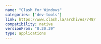 ```yaml
---
name: "Clash for Windows"
categories: ['dev-tools']
link: https://www.clash.la/archives/748/
compatibility: native
versionFrom: "0.20.39"
type: applications
---
```


